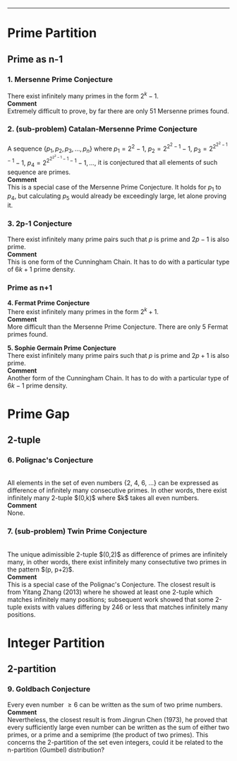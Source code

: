 ***
# Prime Partition
## Prime as n-1
### 1. Mersenne Prime Conjecture
There exist infinitely many primes in the form $2^k-1$.
<br/>
<strong> Comment </strong>
<br/>
Extremely difficult to prove, by far there are only 51 Mersenne primes found.

### 2. (sub-problem) Catalan-Mersenne Prime Conjecture
A sequence $\lbrace p_1, p_2, p_3, ..., p_n \rbrace$ where
$p_1=2^2-1,$
$p_2=2^{2^2-1}-1,$ 
$p_3=2^{2^{2^2-1}-1}-1,$
$p_4=2^{2^{2^{2^2-1}-1}-1}-1,...,$
it is conjectured that all elements of such sequence are primes.
<br/>
<strong> Comment </strong>
<br/>
This is a special case of the Mersenne Prime Conjecture. It holds for $p_1$ to $p_4$, but calculating $p_5$ would already be exceedingly large, let alone proving it.

###  3. 2p-1 Conjecture
There exist infinitely many prime pairs such that $p$ is prime and $2p-1$ is also prime.
<br/>
<strong> Comment </strong>
<br/>
This is one form of the Cunningham Chain. It has to do with a particular type of $6k+1$ prime density.

### Prime as n+1
<strong> 4. Fermat Prime Conjecture </strong>
<br/>
There exist infinitely many primes in the form $2^k+1$.
<br/>
<strong> Comment </strong>
<br/>
More difficult than the Mersenne Prime Conjecture. There are only 5 Fermat primes found.
<p/>

<strong> 5. Sophie Germain Prime Conjecture </strong>
<br>
There exist infinitely many prime pairs such that $p$ is prime and $2p+1$ is also prime.
<br/>
<strong> Comment </strong>
<br/>
Another form of the Cunningham Chain. It has to do with a particular type of $6k-1$ prime density.

# Prime Gap
## 2-tuple
### 6. Polignac's Conjecture
<br/>
All elements in the set of even numbers {2, 4, 6, ...} can be expressed as difference of infinitely many consecutive primes. In other words, there exist infinitely many 2-tuple $(0,k)$ where $k$ takes all even numbers.
<br/>
<strong> Comment </strong>
<br/>
None.  
<p/>
  
### 7. (sub-problem) Twin Prime Conjecture </strong>
<br/>
The unique adimissible 2-tuple $(0,2)$ as difference of primes are infinitely many, in other words, there exist infinitely many consectutive two primes in the pattern $(p, p+2)$. 
<br/>
<strong> Comment </strong>
<br/>
This is a special case of the Polignac's Conjecture. The closest result is from Yitang Zhang (2013) where he showed at least one 2-tuple which matches infinitely many positions; subsequent work showed that some 2-tuple exists with values differing by 246 or less that matches infinitely many positions.
<p/>

# Integer Partition
## 2-partition
### 9. Goldbach Conjecture
Every even number $\geq{6}$ can be written as the sum of two prime numbers.
<br/>
<strong>Comment</strong>
<br/>
Nevertheless, the closest result is from Jingrun Chen (1973), he proved that every sufficiently large even number can be written as the sum of either two primes, or a prime and a semiprime (the product of two primes).
This concerns the 2-partition of the set even integers, could it be related to the n-partition (Gumbel) distribution?


<p/>
<html lang="en">
<head>
<meta http-equiv="content-type" content="text/html; charset=utf-8">
<script type="text/javascript" charset="utf-8" src="
https://cdn.mathjax.org/mathjax/latest/MathJax.js?config=TeX-AMS-MML_HTMLorMML,
https://vincenttam.github.io/javascripts/MathJaxLocal.js"></script>
</head>

